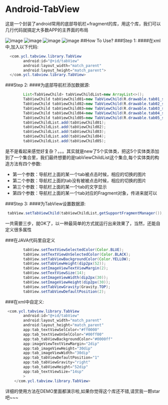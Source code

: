 # Android-TabView
这是一个封装了android常用的底部导航栏+fragment的库，用这个库，我们可以几行代码就搞定大多数APP的主界面的布局

![image](https://github.com/yaochangliang159/Android-TabView/raw/master/screenshot/image_left.jpg)
![image](https://github.com/yaochangliang159/Android-TabView/raw/master/screenshot/image_top.jpg)
![image](https://github.com/yaochangliang159/Android-TabView/raw/master/screenshot/image_right.jpg)
![image](https://github.com/yaochangliang159/Android-TabView/raw/master/screenshot/image_bottom.jpg)
##How To Use?
###Step 1:
####在xml中,加入以下代码:
```Java
  <com.ycl.tabview.library.TabView
        android:id="@+id/tabView"
        android:layout_width="match_parent"
        android:layout_height="match_parent">
  </com.ycl.tabview.library.TabView>
```
###Step 2:
####为底部导航栏添加数据源:
```Java
        List<TabViewChild> tabViewChildList=new ArrayList<>();
        TabViewChild tabViewChild01=new TabViewChild(R.drawable.tab01_sel,R.drawable.tab01_unsel,"首页",  FragmentCommon.newInstance("首页"));
        TabViewChild tabViewChild02=new TabViewChild(R.drawable.tab02_sel,R.drawable.tab02_unsel,"分类",  FragmentCommon.newInstance("分类"));
        TabViewChild tabViewChild03=new TabViewChild(R.drawable.tab03_sel,R.drawable.tab03_unsel,"资讯",  FragmentCommon.newInstance("资讯"));
        TabViewChild tabViewChild04=new TabViewChild(R.drawable.tab04_sel,R.drawable.tab04_unsel,"购物车",FragmentCommon.newInstance("购物车"));
        TabViewChild tabViewChild05=new TabViewChild(R.drawable.tab05_sel,R.drawable.tab05_unsel,"我的",  FragmentCommon.newInstance("我的"));
        tabViewChildList.add(tabViewChild01);
        tabViewChildList.add(tabViewChild02);
        tabViewChildList.add(tabViewChild03);
        tabViewChildList.add(tabViewChild04);
        tabViewChildList.add(tabViewChild05);
```
是不是看起来感觉好复杂？。。。其实就是new了5个实体类，把这5个实体类添加到了一个集合里，我们最终想要的是tabViewChildList这个集合,每个实体类的构造方法有四个参数:<br>
* 第一个参数：导航栏上面的某一个tab被点击时候，相应的切换的图片
* 第二个参数：导航栏上面的tab没有被被点击时候，相应的切换的图片
* 第三个参数：导航栏上面的某一个tab的文字显示
* 第四个参数：导航栏上面的某一个tab对应的Fragment对象，传进来就可以

###Step 3:
####为TabView设置数据源:
```Java
 tabView.setTabViewChild(tabViewChildList,getSupportFragmentManager());
```
一共需要三步，就OK了，以一种最简单的方式就运行出来效果了，当然，还能自定义很多属性<br>

###在JAVA代码里自定义
```Java
        tabView.setTextViewSelectedColor(Color.BLUE);
        tabView.setTextViewUnSelectedColor(Color.BLACK);
        tabView.setTabViewBackgroundColor(Color.YELLOW);
        tabView.setTabViewHeight(dip2px(52));
        tabView.setImageViewTextViewMargin(2);
        tabView.setTextViewSize(14);
        tabView.setImageViewWidth(dip2px(30));
        tabView.setImageViewHeight(dip2px(30));
        tabView.setTabViewGravity(Gravity.TOP);
        tabView.setTabViewDefaultPosition(2);
```
###在xml中自定义:
```Java
 <com.ycl.tabview.library.TabView
        android:id="@+id/tabView"
        android:layout_width="match_parent"
        android:layout_height="match_parent"
        app:tab_textViewSelColor="#ff0000"
        app:tab_textViewUnSelColor="#00ff00"
        app:tab_tabViewBackgroundColor="#0000ff"
        app:imageViewTextViewMargin="2dip"
        app:tab_imageViewHeight="30dip"
        app:tab_imageViewWidth="30dip"
        app:tab_tabViewDefaultPosition="1"
        app:tab_tabViewGravity="right"
        app:tab_tabViewHeight="52dip"
        app:tab_textViewSize="14sp"
        >
    </com.ycl.tabview.library.TabView>
```
详细的使用方法在DEMO里面都演示啦,如果你觉得这个库还不错,请赏我一颗star吧~~~
